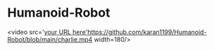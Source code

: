 # Humanoid-Robot

<video src='[your URL here'](https://github.com/karan1199/Humanoid-Robot/blob/main/charlie.mp4)https://github.com/karan1199/Humanoid-Robot/blob/main/charlie.mp4 width=180/>
